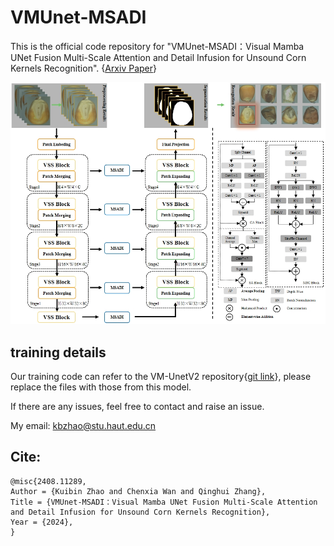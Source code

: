 # VMUnet-MSADI

This is the official code repository for "VMUnet-MSADI：Visual Mamba UNet Fusion Multi-Scale Attention and Detail Infusion for Unsound Corn Kernels Recognition". {[Arxiv Paper](https://)}

![framework](img/framework.png)

## training details

Our training code can refer to the VM-UnetV2 repository{[git link](https://github.com/nobodyplayer1/VM-UNetV2)}, please replace the files with those from this model.

If there are any issues, feel free to contact and raise an issue.

My email: kbzhao@stu.haut.edu.cn

## Cite:

```
@misc{2408.11289,
Author = {Kuibin Zhao and Chenxia Wan and Qinghui Zhang},
Title = {VMUnet-MSADI：Visual Mamba UNet Fusion Multi-Scale Attention and Detail Infusion for Unsound Corn Kernels Recognition},
Year = {2024},
}
```

